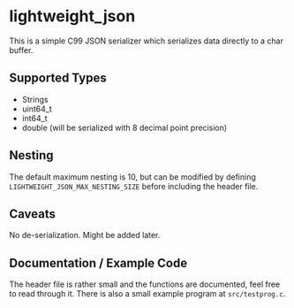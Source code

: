 # lightweight_json

This is a simple C99 JSON serializer which serializes data directly to a char buffer.

## Supported Types
- Strings
- uint64_t
- int64_t
- double (will be serialized with 8 decimal point precision)

## Nesting
The default maximum nesting is 10, but can be modified by defining `LIGHTWEIGHT_JSON_MAX_NESTING_SIZE` before including the header file.

## Caveats
No de-serialization. Might be added later.

## Documentation / Example Code
The header file is rather small and the functions are documented, feel free to read through it.
There is also a small example program at `src/testprog.c`.
